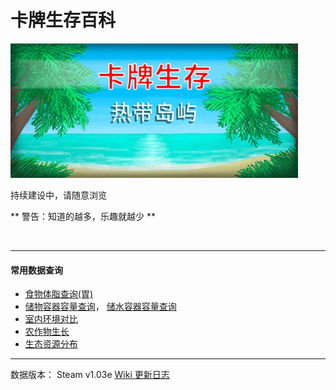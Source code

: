 # 卡牌生存百科

![](image/header_schinese.jpeg)

持续建设中，请随意浏览

** 警告：知道的越多，乐趣就越少 **

<br>

---

#### 常用数据查询

-   [食物体脂查询(胃)](Stomach.md#可被以下操作改变)
-   [储物容器容量查询](tag_Bag.md)， [储水容器容量查询](tag_WaterContainer.md)
-   [室内环境对比](tag_EnvIndoors.md)
-   [农作物生长](tag_Crop.md)
-   [生态资源分布](biome.md)

---

数据版本： Steam v1.03e
[Wiki 更新日志](wiki_update.md)

